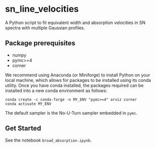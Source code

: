 # sn_line_velocities
A Python script to fit equivalent width and absorption velocities in SN spectra with multiple Gaussian profiles.

## Package prerequisites
- numpy
- pymc>=4
- corner

We recommend using Anaconda (or Miniforge) to install Python on your local machine, which allows for packages to be installed using its conda utility. Once you have conda installed, the packages required can be installed into a new conda environment as follows:

```shell
conda create -c conda-forge -n MY_ENV "pymc>=4" arviz corner
conda activate MY_ENV
```

The default sampler is the No-U-Turn sampler embedded in `pymc`.

## Get Started
See the notebook `broad_absorption.ipynb`.

